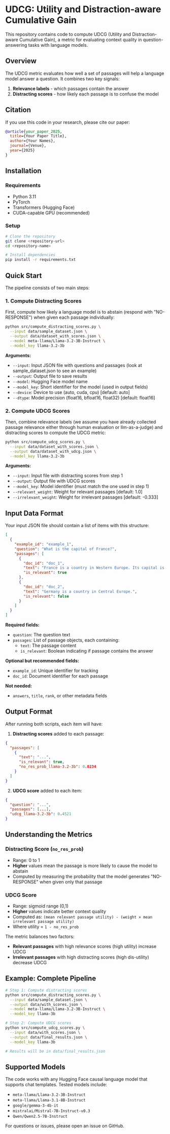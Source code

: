 # UDCG: Utility and Distraction-aware Cumulative Gain

This repository contains code to compute UDCG (Utility and Distraction-aware Cumulative Gain), a metric for evaluating context quality in question-answering tasks with language models.

## Overview

The UDCG metric evaluates how well a set of passages will help a language model answer a question. It combines two key signals:

1. **Relevance labels** - which passages contain the answer
2. **Distracting scores** - how likely each passage is to confuse the model


## Citation

If you use this code in your research, please cite our paper:

```bibtex
@article{your_paper_2025,
  title={Your Paper Title},
  author={Your Names},
  journal={Venue},
  year={2025}
}
```

## Installation

### Requirements

- Python 3.11
- PyTorch
- Transformers (Hugging Face)
- CUDA-capable GPU (recommended)

### Setup

```bash
# Clone the repository
git clone <repository-url>
cd <repository-name>

# Install dependencies
pip install -r requirements.txt
```

## Quick Start

The pipeline consists of two main steps:

### 1. Compute Distracting Scores

First, compute how likely a language model is to abstain (respond with "NO-RESPONSE") when given each passage individually:

```bash
python src/compute_distracting_scores.py \
  --input data/sample_dataset.json \
  --output data/dataset_with_scores.json \
  --model meta-llama/Llama-3.2-3B-Instruct \
  --model_key llama-3.2-3b
```

**Arguments:**
- `--input`: Input JSON file with questions and passages (look at sample_dataset.json to see an example)
- `--output`: Output file to save results
- `--model`: Hugging Face model name
- `--model_key`: Short identifier for the model (used in output fields)
- `--device`: Device to use (auto, cuda, cpu) [default: auto]
- `--dtype`: Model precision (float16, bfloat16, float32) [default: float16]

### 2. Compute UDCG Scores

Then, combine relevance labels (we assume you have already collected passage relevance either through human evaluation or llm-as-a-judge) and distracting scores to compute the UDCG metric:

```bash
python src/compute_udcg_scores.py \
  --input data/dataset_with_scores.json \
  --output data/dataset_with_udcg.json \
  --model_key llama-3.2-3b
```

**Arguments:**
- `--input`: Input file with distracting scores from step 1
- `--output`: Output file with UDCG scores
- `--model_key`: Model identifier (must match the one used in step 1)
- `--relevant_weight`: Weight for relevant passages [default: 1.0]
- `--irrelevant_weight`: Weight for irrelevant passages [default: -0.333]

## Input Data Format

Your input JSON file should contain a list of items with this structure:

```json
[
  {
    "example_id": "example_1",
    "question": "What is the capital of France?",
    "passages": [
      {
        "doc_id": "doc_1",
        "text": "France is a country in Western Europe. Its capital is Paris.",
        "is_relevant": true
      },
      {
        "doc_id": "doc_2",
        "text": "Germany is a country in Central Europe.",
        "is_relevant": false
      }
    ]
  }
]
```

**Required fields:**
- `question`: The question text
- `passages`: List of passage objects, each containing:
  - `text`: The passage content
  - `is_relevant`: Boolean indicating if passage contains the answer

**Optional but recommended fields:**
- `example_id`: Unique identifier for tracking
- `doc_id`: Document identifier for each passage

**Not needed:**
- `answers`, `title`, `rank`, or other metadata fields

## Output Format

After running both scripts, each item will have:

1. **Distracting scores** added to each passage:
```json
{
  "passages": [
    {
      "text": "...",
      "is_relevant": true,
      "no_res_prob_llama-3.2-3b": 0.0234
    }
  ]
}
```

2. **UDCG score** added to each item:
```json
{
  "question": "...",
  "passages": [...],
  "udcg_llama-3.2-3b": 0.4521
}
```

## Understanding the Metrics

### Distracting Score (`no_res_prob`)

- Range: 0 to 1
- **Higher** values mean the passage is more likely to cause the model to abstain
- Computed by measuring the probability that the model generates "NO-RESPONSE" when given only that passage

### UDCG Score

- Range: sigmoid range (0,1)
- **Higher** values indicate better context quality
- Computed as: `(mean relevant passage utility) - (weight × mean irrelevant passage utility)`
- Where utility = `1 - no_res_prob`

The metric balances two factors:
- **Relevant passages** with high relevance scores (high utility) increase UDCG
- **Irrelevant passages** with high distracting scores (high dis-utility) decrease UDCG

## Example: Complete Pipeline

```bash
# Step 1: Compute distracting scores
python src/compute_distracting_scores.py \
  --input data/sample_dataset.json \
  --output data/with_scores.json \
  --model meta-llama/Llama-3.2-3B-Instruct \
  --model_key llama-3b

# Step 2: Compute UDCG scores
python src/compute_udcg_scores.py \
  --input data/with_scores.json \
  --output data/final_results.json \
  --model_key llama-3b

# Results will be in data/final_results.json
```

## Supported Models

The code works with any Hugging Face causal language model that supports chat templates. Tested models include:

- `meta-llama/Llama-3.2-3B-Instruct`
- `meta-llama/Llama-3.1-8B-Instruct`
- `google/gemma-3-4b-it`
- `mistralai/Mistral-7B-Instruct-v0.3`
- `Qwen/Qwen2.5-7B-Instruct`

For questions or issues, please open an issue on GitHub.
